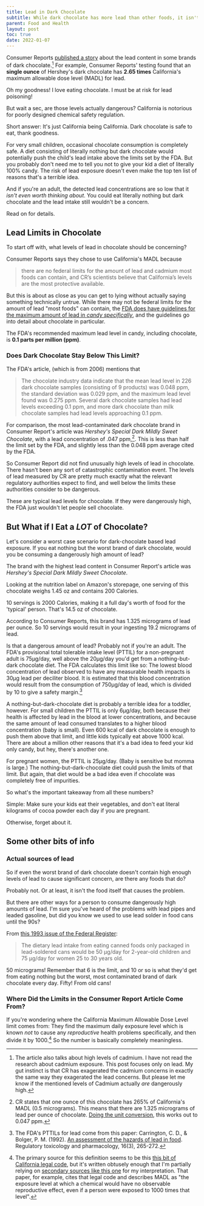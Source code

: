```yaml
---
title: Lead in Dark Chocolate
subtitle: While dark chocolate has more lead than other foods, it isn't something you should worry about.
parent: Food and Health
layout: post
toc: true
date: 2022-01-07
---
```


Consumer Reports [published a story](https://www.consumerreports.org/health/food-safety/lead-and-cadmium-in-dark-chocolate-a8480295550/) 
about the lead content in some brands of dark chocolate.[^cadmiumnote]
For example, Consumer Reports' testing found that an **single ounce** of Hershey's dark chocolate 
has **2.65 times** California's maximum allowable dose level (MADL) for lead. <!--(0.5 micrograms)-->

[^cadmiumnote]: The article also talks about high levels of cadmium. I have not read the research about cadmium exposure. This post focuses only on lead. <!--But CR's article was so blatantly misleading about lead that I feel comfortable ignoring the concerns about cadmium as well.their fear-mongering about cadmium as well.--> My gut instinct is that CR has exagerated the cadmium concerns in exactly the same way they exagerated the lead concerns. But please let me know if the mentioned levels of Cadmium actually *are* dangerously high. 

Oh my goodness! I love eating chocolate. I must be at risk for lead poisoning!

But wait a sec, are those levels actually dangerous?
California is notorious for poorly designed chemical safety regulation.

Short answer:
It's just California being California.
Dark chocolate is safe to eat, thank goodness.

For very small children, occasional chocolate consumption is completely safe.
A diet consisting of literally nothing but dark chocolate
would potentially push the child's lead intake above the limits set by the FDA.
But you probably don't need me to tell you not to give your kid a diet of literally 100% candy.
The risk of lead exposure doesn't even make the top ten list of reasons that's a terrible idea.

And if you're an adult, the detected lead concentrations are so low that it *isn't even worth thinking about*.
You could eat literally nothing but dark chocolate and the lead intake still wouldn't be a concern.


Read on for details.


## Lead Limits in Chocolate

To start off with, what levels of lead in chocolate should be concerning?

Consumer Reports says they chose to use California's MADL because

> there are no federal limits for the amount of lead and cadmium most foods can contain, and CR’s scientists believe that California’s levels are the most protective available.

But this is about as close as you can get to lying without actually saying something technically untrue.
While there may not be federal limits for the amount of lead "most foods" can contain,
the [FDA does have guidelines for the maximum amount of lead in *candy specifically*](https://www.fda.gov/food/environmental-contaminants-food/supporting-document-recommended-maximum-level-lead-candy-likely-be-consumed-frequently-small), 
and the guidelines go into detail about chocolate in particular.

<!--
The [FDA has info about lead in candy](https://www.fda.gov/food/environmental-contaminants-food/supporting-document-recommended-maximum-level-lead-candy-likely-be-consumed-frequently-small#lead).
See also [this related document](https://www.fda.gov/regulatory-information/search-fda-guidance-documents/guidance-industry-lead-candy-likely-be-consumed-frequently-small-children).
-->

The FDA's recommended maximum lead level in candy, including chocolate, is **0.1 parts per million (ppm)**.

### Does Dark Chocolate Stay Below This Limit?

The FDA's article, (which is from 2006) mentions that

> The chocolate industry data indicate that the mean lead level in 226 dark chocolate samples (consisting of 9 products) was 0.048 ppm, the standard deviation was 0.029 ppm, and the maximum lead level found was 0.275 ppm. Several dark chocolate samples had lead levels exceeding 0.1 ppm, and more dark chocolate than milk chocolate samples had lead levels approaching 0.1 ppm.

For comparison, the most lead-contaminated dark chocolate brand in Consumer Report's article was 
*Hershey's Special Dark Mildly Sweet Chocolate*, with a lead concentration of .047 ppm,[^leadppmcalculation].
This is less than half the limit set by the FDA, and slightly less than the 0.048 ppm average cited by the FDA.

[^leadppmcalculation]: CR states that one ounce of this chocolate has 265% of California's MADL (0.5 micrograms). This means that there are 1.325 micrograms of lead per ounce of chocolate. [Doing the unit conversion](https://www.wolframalpha.com/input?i=1.325+micrograms+per+ounce), this works out to 0.047 ppm.

So Consumer Report did not find unusually high levels of lead in chocolate.
There hasn't been any sort of catastrophic contamination event.
The levels of lead measured by CR are pretty much exactly what the relevant regulatory authorities expect to find,
and well below the limits these authorities consider to be dangerous.

These are typical lead levels for chocolate.
If they were dangerously high, the FDA just wouldn't let people sell chocolate.



## But What if I Eat a *LOT* of Chocolate?

Let's consider a worst case scenario for dark-chocolate based lead exposure.
If you eat nothing but the worst brand of dark chocolate, 
would you be consuming a dangerously high amount of lead?

The brand with the highest lead content in Consumer Report's article was
*Hershey's Special Dark Mildly Sweet Chocolate*.

Looking at the nutrition label on Amazon's storepage, 
one serving of this chocolate weighs 1.45 oz and contains 200 Calories.

10 servings is 2000 Calories, making it a full day's worth of food for the 'typical' person.
That's 14.5 oz of chocolate.

According to Consumer Reports, this brand has 1.325 micrograms of lead per ounce.
So 10 servings would result in your ingesting 19.2 micrograms of lead.

<!--Doublecheck: 41 grams * 10 * 047ppm = 19.27 micrograms-->

Is that a dangerous amount of lead? Probably not if you're an adult. The FDA's provisional total tolerable intake level (PTTIL) for a non-pregnant adult is 75μg/day, well above the 20μg/day you'd get from a nothing-but-dark chocolate diet. The FDA calculates this limit like so: The lowest blood concentration of lead observed to have any measurable health impacts is 30μg lead per deciliter blood. It is estimated that this blood concentration would result from the consumption of 750μg/day of lead, which is divided by 10 to give a safety margin.[^citationforPTTIL]

[^citationforPTTIL]: The FDA's PTTILs for lead come from this paper: Carrington, C. D., & Bolger, P. M. (1992). [An assessment of the hazards of lead in food](https://www.sciencedirect.com/science/article/pii/027323009290006U). Regulatory toxicology and pharmacology, 16(3), 265-272.

A nothing-but-dark-chocolate diet is probably a terrible idea for a toddler, however. For small children the PTTIL is only 6μg/day, both because their health is affected by lead in the blood at lower concentrations, and because the same amount of lead consumed translates to a higher blood concentration (baby is small). Even 600 kcal of dark chocolate is enough to push them above that limit, and little kids typically eat above 1000 kcal. There are about a million other reasons that it's a bad idea to feed your kid only candy, but hey, there's another one.

For pregnant women, the PTTIL is 25μg/day. (Baby is sensitive but momma is large.)
The nothing-but-dark-chocolate diet could push the limits of that limit.
But again, that diet would be a bad idea even if chocolate was completely free of impurities.

So what's the important takeaway from all these numbers?

Simple: 
Make sure your kids eat their vegetables,
and don't eat literal kilograms of cocoa powder each day if you are pregnant.

Otherwise, forget about it.



## Some other bits of info


<!--
[This paper](https://www.sciencedirect.com/science/article/pii/S0273230017300843#bib7) makes a similar statement.

> A MADL is the exposure level at which a chemical would have no observable reproductive effect, even if a person were exposed to 1000 times that level.

It cites [California legal code](https://oehha.ca.gov/media/downloads/crnr/regtextart8041511.pdf), but CA code is written atrociously. The linked bit of law mentions

> By means of an assessment that meets the standards described in Section
12803 to determine the maximum dose level having no observable effect, and dividing
that level by one thousand (1,000) to arrive at the maximum allowable dose level,
-->

<!--
Remember how the article said:

> CR’s scientists believe that California’s levels are the most protective available

Let me translate that for you:

> CR’s editors believe that California’s levels make for the most provocative infographics
-->


### Actual sources of lead

So if even the worst brand of dark chocolate doesn't contain high enough levels of lead to cause significant concern, 
are there any foods that do?

Probably not. <!-- If there were, they'd be illegal to sell.-->
Or at least, it isn't the food itself that causes the problem.

But there are other ways for a person to consume dangerously high amounts of lead.
I'm sure you've heard of the problems with lead pipes and leaded gasoline,
but did you know we used to use lead solder in food cans until the 90s?

From [this 1993 issue of the Federal Register](https://www.govinfo.gov/content/pkg/FR-1993-06-21/pdf/FR-1993-06-21.pdf):

> The dietary lead
intake from eating canned foods only
packaged in lead-soldered cans would
be 50 μg/day for 2-year-old children and
75 μg/day for women 25 to 30 years old.

50 micrograms! Remember that 6 is the limit, 
and 10 or so is what they'd get from eating nothing but the worst, 
most contaminated brand of dark chocolate every day.
Fifty! From old cans!

<!--Also worth noting: all these limits don't account for other sources of lead consumption eating into your daily 'budget'. I'm sure you've heard of the leaded gasoline thing, but did you know we used to use lead solder in food cans?!-->


### Where Did the Limits in the Consumer Report Article Come From?

If you're wondering where the California Maximum Allowable Dose Level limit comes from: 
They find the maximum daily exposure level which is known *not* to cause any *reproductive* health problems specifically,
and then divide it by 1000.[^caliMADL]
So the number is basically completely meaningless.

[^caliMADL]: The primary source for this definition seems to be this [this bit of California legal code](https://oehha.ca.gov/media/downloads/crnr/regtextart8041511.pdf), but it's written obtusely enough that I'm partially relying on [secondary sources like this one](https://www.sciencedirect.com/science/article/pii/S0273230017300843#bib7) for my interpretation. That paper, for example, cites that legal code and describes MADL as "the exposure level at which a chemical would have no observable reproductive effect, even if a person were exposed to 1000 times that level".




<!--But there are ways for food to become contaminated.
But there are-->

<!--
The FDA expends quite a lot of effort testing the levels of contaminants in foodstuffs.
If there were some food that consistently had dangerously high amounts of lead, 
I'd hope the FDA would forbid it from being sold as food.
That is kind of what we're paying them for.
-->
<!--
Also, all these limits don't account for other sources of lead consumption eating into your daily 'budget'. I'm sure you've heard of the leaded gasoline thing, but did you know we used to use lead solder in food cans?!
-->




<!--

While I trust the numbers they give for tested lead concentrations,
the article is misleading when it implies that these levels are dangerously high.



But wait, is that actually dangerous? California is pretty famous for poorly designed chemical safety regulation.

First of all, some other bits of info.

1.325 micrograms per ounce is 0.05 parts per million


This number seems in line with typical averages:

> The chocolate industry data indicate that the mean lead level in 226 dark chocolate samples (consisting of 9 products) was 0.048 ppm, the standard deviation was 0.029 ppm, and the maximum lead level found was 0.275 ppm. Several dark chocolate samples had lead levels exceeding 0.1 ppm, and more dark chocolate than milk chocolate samples had lead levels approaching 0.1 ppm. Dark chocolate samples tended to have higher lead levels than milk chocolate samples because chocolate liquor is the principal source of lead in chocolate products, and dark chocolate products contain higher amounts of chocolate liquor than milk chocolate products.

It also recommends a limit of 0.1 ppm in candy, so the numbers from CR are safe.

> FDA has estimated the potential exposure of small children from the candy products with lead levels no higher than we anticipate to be present in candy produced when we issue the 0.1 ppm guidance level and has concluded that the lead in such candy products would not constitute a health hazard.

> We used a modeling technique known as Monte Carlo simulation to estimate the mean and 90th percentile daily intake of lead per small child that would likely result if manufactures produced candy with these anticipated lead levels.[9] We then compared these lead intake levels to FDA's provisional total tolerable intake level (PTTIL) for lead by small children of 6 micrograms per day. (Ref. 1) The simulations incorporated data on lead concentration data from FDA's TDS and from industry, and food consumption data from the 1994-98 CSFII.

> The PTTIL is the total daily lead intake from all sources that provides a reasonable margin of protection against the known adverse effects of lead. An estimate of lead intake from a respective type of candy that is low relative to the PTTIL indicates that the candy would not pose a significant risk for adverse health effects from lead exposure.

Ref 1 cites `Federal Register, Vol. 58, pg. 33860, June 21, 1993.`

[This appears to be that document.](https://www.govinfo.gov/content/pkg/FR-1993-06-21/pdf/FR-1993-06-21.pdf)

> In the proposed rule on ceramic
pitchers (54 FR 23485), FDA announced
a provisional tolerable daily intake
range of 6 to 18 pg/day for lead for a 19-
kilogram (kg) child (22 pounds). As
explained in that proposal, the agency
calculated the lower end of this range
from an EPA health advisory for lead
exposure in the blood. The blood lead
level of concern to EPA was 10 pg/dL
from all sources. FDA calculated the
upper end of the range from the 25 pg/
kg provisional tolerable weekly intake
for lead from all sources established by
the Joint Expert Committee on Food Additives pf the Food and Agriculture
Organization (FAO) and WHO.

Lots more info starting on page 33863.

To summarize,

- Blood levels of 10 micrograms per deciliter have been observed to cause health problems. This is the Lowest Observed Effect Level (LOEL).
- Eating +1 microgram per day seems to increase blood concentrations of lead by 0.16 mcg/dL in small children.
- Thus an intake of 60 micrograms is the lowest amount known for sure to cause health problems in bebby.
- Divide by ten to get the PTTIL of 6 micrograms per day.

A similar calculation is done to get the 25 microgram PTTIL for pregnant women, ~~based on their body mass.~~
based on a lower conversion ratio.

What about non pregnant adults? 
In non-pregnant adults, the LEOL was 3 times higher, at 30 mcg/dL blood concentration. See below.



> The dietary lead
intake from eating canned foods only
packaged in lead-soldered cans would
be 50 pg/day for 2-year-old children and
75 pg/day for women 25 to 30 years old.
Thus, the use of only lead-soldered food
cans would result in a 5-fold increase in
the dietary lead intake for children and
women 25 to 30 years old from
consumption of canned foods.


------

For water, [the guidelines](https://www.fda.gov/consumers/consumer-updates/bottled-water-everywhere-keeping-it-safe)
are 15 ppb lead for tap water

[10 ppm for cosmetics](https://www.fda.gov/cosmetics/potential-contaminants-cosmetics/lead-cosmetics)

[50 mcg per cubic meter of air?](https://www.cdc.gov/niosh/topics/lead/limits.html)

------

-->

<!--


[This page](https://dradrianmd.com/prop-65) mentions

> For example, for lead, for children under the age of six, the U.S. Food and Drug Administration has established the “provisional total tolerable intake level” at six micrograms of lead per day.  Consuming less than this amount of lead daily is an amount the U.S. Food and Drug Administration deems to be safe for children in this age group.  By contrast, Proposition 65 requires a warning notice on any product that provides 0.5 micrograms of lead daily – an amount 12 times lower than the U.S. Food and Drug Administration’s “provisional total tolerable intake level” for daily lead consumption in a six-year-old.  For pregnant women, the U.S. Food and Drug Administration’s “provisional total tolerable intake level” for lead is 25 micrograms daily, which is 50 times greater than the amount requiring a Proposition 65 warning notice.  Finally, the U.S. Food and Drug Administration’s “provisional total tolerable intake level” for non-pregnant adults is set at 75 micrograms of lead daily, which is 150 times greater than the amount requiring a Proposition 65 warning notice in the State of California.

No cite, sadly.

But taking that as given, How much Hershey's dark chocolate (1.325 micrograms lead per oz) would you need to exceed the limit of PTTIL?
For small children, it's 4.52 oz.
For pregnant women, it's 18.9 oz.
For non-pregnant adults, it's 56.6 oz.
(cites [this source](https://pubmed.ncbi.nlm.nih.gov/1293643/))

Nutrition facts for HERSHEY'S SPECIAL DARK Mildly Sweet Chocolate say one serving is 200 kcal, 1.45oz.
This means 138 kcal per oz. 
You would need to eat 14.5 oz to get 2000 kcal.
So a day's worth of chocolate is 19.2 micrograms. Under the limit for even pregnant women. Great!
But if a six year old eating, say, 1400 kcal, then that's 13.4 micrograms lead. That's too much.

[Okay, this page cites some sources thank goodness.](https://www.michaelmooney.net/Lead_In_Vitamins.pdf)

> According to the World Health Organization’s safety data on lead, the Provisional Tolerable Weekly
Intake (PTWI) for ingestion of lead from all sources is 25 mcg per kilogram (2.2 lbs) of bodyweight. 3
(The PTWI is a dosage that is known to be safe over time, because over time it is well-known by
scientists that the body is exposed to and excretes a certain amount of lead easily.)
To simplify this equation into terms we can understand, the PTWI safe weekly intake of lead for a 150-
pound person (150 lbs = 68.18 kilograms) times 25 mcg is 1704 mcg of lead per week or 243 mcg of
lead per day.

(cites [this slide deck](https://web.archive.org/web/20131029161624/http://www.who.int/ifcs/documents/forums/forum5/pronczuk.pdf))

Also cites 
[Total Diet Study Statistics on Element Results](https://web.archive.org/web/20111203001149/http://www.fda.gov/downloads/Food/FoodSafety/FoodContaminantsAdulteration/TotalDietStudy/UCM184301.pdf).
[This looks like an updated version](https://www.fda.gov/food/fda-total-diet-study-tds/fda-total-diet-study-tds-results).
The latter report 


Haven't read yet; seems relevant: [Cadmium and lead in cocoa powder and chocolate products in the US Market ](https://pubmed.ncbi.nlm.nih.gov/29310543/)

-->


<!----

Okay back to that cite which contained the numbers for FDA's recommendations:

[An assessment of the hazards of lead in food](https://pubmed.ncbi.nlm.nih.gov/1293643/)

Oh, this is from the FDA, so it's official.

> current dietary
intakes of lead in various age groups have been estimated to range from 5 to 11 pg
Pb/day (Bolger et al., 1991).

> Any decision to limit exposure to
lead from a particular source must consider the addition of that particular source to
exposure from other nondietary and dietary sources. The provisional tolerable total
intake levels do not account for exposures to lead that may be expected to occur from
other sources. Therefore, these numbers will need to be adjusted downward to allow
for other anticipated exposures to lead. Table 4 provides examples of levels that might
be selected for an individual dietary source.

It looks like these are determined by finding the lowest level shown to cause problems, and dividing it by ten.


> Adults. Levels of 30 pg Pb/dl have been repeatedly associated with [bad stuff]

> The relationship between lead ingestion and
blood lead levels in children and adults has been estimated to be 0.16 and 0.04 mcg/dL blood lead per mcg ingested per day.


So to reiterate:
- LOEL 10 in blood for bebby (or pregante), 30 in grownup.
- When finding out how much eaten results in this amount, multiply by 6 for bebby, 25 for grownup
- divide by 10 for safety margin.

--- 

What about WHO's limits?

[This page](https://chempedia.info/page/092062239246072222102248074067140070044040024071/) suggests WHO's limit is 500 micrograms per day.

[This](https://www.euro.who.int/__data/assets/pdf_file/0020/123077/AQG2ndEd_6_7Lead.pdf) talks a lot about exposure, but doesn't recommend limits. Curiously, it also claims that 

> Several studies have
reported average lead intakes in the range of 100–500 μg/day for adults, with individual diets
covering a much greater range. More recent data indicate total daily intakes of about 100 μg
or less (12).

It's from 2001, so maybe things have just rapidly improved.

[This page](https://inchem.org/documents/jecfa/jecmono/v21je16.htm) also mentions the WHO limit of provisional tolerable weekly intake
of 3 mg of lead/person, equivalent to 0.05 mg/kg b.w. for adults. (3 mg is 3000 micrograms,)

> Mahaffey recommended that the
    maximum tolerable intake for lead from all sources for infants between
    birth and age 6 months should be as low as possible and less than
    100 µg/day, and that intake should be no more than 150 µg of lead/day
    for children between 6 months and 2 years (Mahaffey, 1977).

>  In a study with infants Ryu et al. (1983) demonstrated that
    with low non-dietary exposure to lead, a mean intake of 3-4 µg
    lead/kg b.w. was not associated with an increase in blood lead
    concentration. However, increased blood lead levels did occur when the
    dietary intakes of lead were 8-9 µg/kg b.w./day.

Overall, a very info-rich page!

Something to read later: [Tolerable weekly intake for cadmium](https://efsa.onlinelibrary.wiley.com/doi/pdf/10.2903/j.efsa.2011.1975)


[Supposedly lead shot might be bad enough to cause problems](https://www.amjmed.com/article/S0002-9343(16)30021-3/fulltext) (haven't read yet)
-->

<!--
## California Law

<!--
https://www.sciencedirect.com/science/article/pii/S0273230017300843#bib7
https://oehha.ca.gov/media/downloads/crnr/regtextart8041511.pdf

https://oehha.ca.gov/proposition-65/general-info/current-proposition-65-no-significant-risk-levels-nsrls-maximum
https://oehha.ca.gov/proposition-65/law/proposition-65-law-and-regulations


[This page](https://dradrianmd.com/prop-65) is well written but lacks sources.

> The maximum daily exposure threshold for a birth defect-risk chemical is determined using the “no observable effect level.”  The “no observable effect level” is defined as the maximum daily level of exposure that has been shown to not cause any birth defects or reproductive harm in laboratory animals or humans.  In addition, as a margin of safety, the “no observable effect level” is divided by 1,000 to establish the threshold for requiring a Proposition 65 warning notice for that chemical.

also says

> The maximum daily exposure threshold for a cancer-risk chemical is determined using the “no significant risk level.” The “no significant risk level” is defined as the maximum daily level of exposure that would result in not more than one additional case of cancer in 100,000 individuals exposed to that specific chemical every day for 70 years.  In other words, a person who was exposed for 70 years to the maximum daily limit of the chemical at the “no significant risk level” would have no more than a one-in-100,000 chance of developing cancer as a result of that 70-year exposure.

[This paper](https://www.sciencedirect.com/science/article/pii/S0273230017300843#bib7) makes a similar statement.

> A MADL is the exposure level at which a chemical would have no observable reproductive effect, even if a person were exposed to 1000 times that level.

It cites [California legal code](https://oehha.ca.gov/media/downloads/crnr/regtextart8041511.pdf), but CA code is written atrociously. The linked bit of law mentions

> By means of an assessment that meets the standards described in Section
12803 to determine the maximum dose level having no observable effect, and dividing
that level by one thousand (1,000) to arrive at the maximum allowable dose level,

But how do I find section 12803. I haven't a clue. A web search finds plenty of CA laws with that section header, and I didn't see any related to chemical safety testing.

Fortunately, it also then defines

> For purposes of this article, “NOEL” shall mean that no observable effect
level, which is the maximum dose level of exposure at which a chemical has no
observable reproductive effect.

So I'll just have to accept that wording is the best I'm going to get.


[Here's a big table of CA limits](https://oehha.ca.gov/proposition-65/general-info/current-proposition-65-no-significant-risk-levels-nsrls-maximum).
Lead is 15 μg/day for NSRL and 0.5 μg/day for MADL


[chocolate numbers comparable to fish, it seems](https://pubmed.ncbi.nlm.nih.gov/24206730/)


-----------

So, the lead in the dark chocolate. You still probably shouldn't eat *only* cocoa powder, but even a diet of nothing but dark chocolate would keep you under the 

So, the lead in the dark chocolate.

The highest lead concentration in chocolate found by Consumer Reports was 1.33 µg/oz, found in Hershey's Special Dark Mildly Sweet Chocolate.
This brand of chocolate has 200 kcal in a 1.45 oz serving. 
You would need to eat 14.5 oz to get the 'typical' 2000 kcal of energy,
would you result in your ingesting 19.2 micrograms of lead.

Is that a dangerous amount of lead? Probably not if you're an adult.
The FDA's provisional total tolerable intake level (PTTIL) for a non-pregnant adult is 75μg/day,
well above the 20μg/day you'd get from a nothing-but-dark chocolate diet.
The FDA calculates this limit like so: The lowest blood concentration of lead observed to have any measurable health impacts is 30μg lead per deciLiter blood. It is estimated that this blood concentration would result from the consumption of 750μg/day of lead, which is divided by 10 to give a safety margin.

A nothing-but-dark-chocolate diet is probably a terrible idea for a toddler, however.
For small children the PTTIL is only 6μg/day, both because their health is affected by lead in the blood at lower concentrations, and because the same amount of lead consumed translates to a higher blood concentration (bebby is smol).
Even 600 kcal of dark chocolate is enough to push them above that limit, and little kids typically eat above 1000 kcal.

There are about a million other reasons that it's a bad idea to feed your kid *only* candy, but hey, there's another one.

Also, all these limits don't account for other sources of lead consumption eating into your daily 'budget'. I'm sure you've heard of the leaded gasoline thing, but did you know we used to use lead solder in food cans?!


https://www.govinfo.gov/content/pkg/FR-1993-06-21/pdf/FR-1993-06-21.pdf


> The dietary lead
intake from eating canned foods only
packaged in lead-soldered cans would
be 50 μg/day for 2-year-old children and
75 μg/day for women 25 to 30 years old.


Finally, where does the California maximum allowable dose level limit come from? They find the maximum daily exposure level which is known *not* to cause any *reproductive* health problems specifically, and then divide it by 1000. So the number is basically completely meaningless.



-->